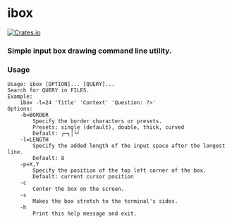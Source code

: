 # ibox
[![Crates.io](https://img.shields.io/crates/v/ibox)](https://crates.io/crates/ibox)

### Simple input box drawing command line utility.

### Usage
```
Usage: ibox [OPTION]... [QUERY]...
Search for QUERY in FILES.
Example:
    ibox -l=24 'Title' 'Context' 'Question: ?>'
Options:
    -b=BORDER
        Specify the border characters or presets.
        Presets: single (default), double, thick, curved
        Default: ┌─┐│└┘
    -l=LENGTH
        Specify the added length of the input space after the longest line.
        Default: 8
    -p=X,Y
        Specify the position of the top left corner of the box.
        Default: current cursor position
    -c
        Center the box on the screen.
    -s
        Makes the box stretch to the terminal's sides.
    -h
        Print this help message and exit.
```
